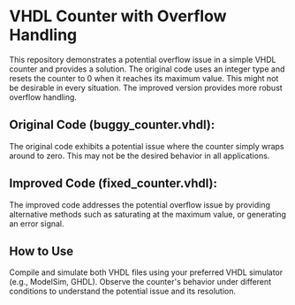 # VHDL Counter with Overflow Handling

This repository demonstrates a potential overflow issue in a simple VHDL counter and provides a solution. The original code uses an integer type and resets the counter to 0 when it reaches its maximum value. This might not be desirable in every situation.  The improved version provides more robust overflow handling.

## Original Code (buggy_counter.vhdl):
The original code exhibits a potential issue where the counter simply wraps around to zero. This may not be the desired behavior in all applications.

## Improved Code (fixed_counter.vhdl):
The improved code addresses the potential overflow issue by providing alternative methods such as saturating at the maximum value, or generating an error signal.

## How to Use
Compile and simulate both VHDL files using your preferred VHDL simulator (e.g., ModelSim, GHDL). Observe the counter's behavior under different conditions to understand the potential issue and its resolution.